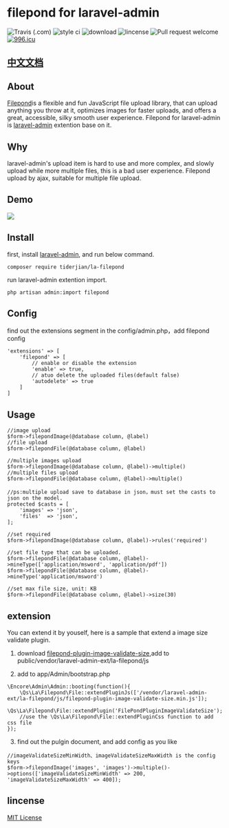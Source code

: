 # filepond for laravel-admin

![Travis (.com)](https://img.shields.io/travis/com/tiderjian/la-filepond.svg?style=flat-square)
![style ci](https://img.shields.io/travis/com/tiderjian/la-filepond.svg?style=flat-square)
![download](https://img.shields.io/packagist/dt/tiderjian/la-filepond.svg?style=flat-square)
![lincense](https://img.shields.io/github/license/tiderjian/la-filepond.svg?style=flat-square)
![Pull request welcome](https://img.shields.io/badge/pr-welcome-green.svg?style=flat-square)
[![996.icu](https://img.shields.io/badge/link-996.icu-red.svg)](https://996.icu)

## [中文文档](https://github.com/tiderjian/la-filepond/blob/master/README_CN.md)

## About
   [Filepond](https://github.com/pqina/filepond)is a flexible and fun JavaScript file upload library, that can upload anything you throw at it, optimizes images for faster uploads, and offers a great, accessible, silky smooth user experience. Filepond for laravel-admin is [laravel-admin](https://github.com/z-song/laravel-admin) extention base on it.
   

## Why
laravel-admin's upload item is hard to use and more complex, and slowly upload while more multiple files, this is a bad user experience. Filepond upload by ajax, suitable for multiple file upload.

## Demo
<img src="https://user-images.githubusercontent.com/1665649/54975771-280ac900-4fd3-11e9-91c6-c26661242fcb.gif" />

## Install
first, install [laravel-admin](https://github.com/z-song/laravel-admin), and run below command.
```
composer require tiderjian/la-filepond
```
run laravel-admin extention import.
```
php artisan admin:import filepond
```

## Config
find out the extensions segment in the config/admin.php，add filepond config
```
'extensions' => [
    'filepond' => [
        // enable or disable the extension
        'enable' => true,
        // atuo delete the uploaded files(default false)
        'autodelete' => true
    ]
]
```

## Usage
```
//image upload
$form->filepondImage(@database column, @label)
//file upload
$form->filepondFile(@database column, @label)

//multiple images upload
$form->filepondImage(@database column, @label)->multiple()
//multiple files upload
$form->filepondFile(@database column, @label)->multiple()

//ps:multiple upload save to database in json，must set the casts to json on the model.
protected $casts = [
    'images' => 'json',
    'files'  => 'json',
];

//set required
$form->filepondImage(@database column, @label)->rules('required')

//set file type that can be uploaded.
$form->filepondFile(@database column, @label)->mineType(['application/msword', 'application/pdf'])
$form->filepondFile(@database column, @label)->mineType('application/msword')

//set max file size, unit: KB
$form->filepondFile(@database column, @label)->size(30)
```

## extension
You can extend it by youself, here is a sample that extend a image size validate plugin.
1. download [filepond-plugin-image-validate-size](https://github.com/pqina/filepond-plugin-image-validate-size),add to public/vendor/laravel-admin-ext/la-filepond/js 

2. add to app/Admin/bootstrap.php
```
\Encore\Admin\Admin::booting(function(){
    \Qs\La\Filepond\File::extendPluginJs(['/vendor/laravel-admin-ext/la-filepond/js/filepond-plugin-image-validate-size.min.js']);
    \Qs\La\Filepond\File::extendPlugin('FilePondPluginImageValidateSize');
    //use the \Qs\La\Filepond\File::extendPluginCss function to add css file
});
```

3. find out the pulgin document, and add config as you like
```
//imageValidateSizeMinWidth、imageValidateSizeMaxWidth is the config keys
$form->filepondImage('images', 'images')->multiple()->options(['imageValidateSizeMinWidth' => 200, 'imageValidateSizeMaxWidth' => 400]);
```

## lincense
[MIT License](https://github.com/tiderjian/la-filepond/blob/master/LICENSE)
